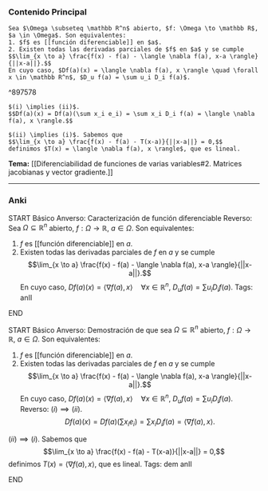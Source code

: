 ### Contenido Principal

```ad-proposition
Sea $\Omega \subseteq \mathbb R^n$ abierto, $f: \Omega \to \mathbb R$, $a \in \Omega$. Son equivalentes:
1. $f$ es [[función diferenciable]] en $a$.
2. Existen todas las derivadas parciales de $f$ en $a$ y se cumple
$$\lim_{x \to a} \frac{f(x) - f(a) - \langle \nabla f(a), x-a \rangle}{||x-a||}.$$
En cuyo caso, $Df(a)(x) = \langle \nabla f(a), x \rangle \quad \forall x \in \mathbb R^n$, $D_u f(a) = \sum u_i D_i f(a)$.
```

^897578

```ad-proof
$(i) \implies (ii)$. 
$$Df(a)(x) = Df(a)(\sum x_i e_i) = \sum x_i D_i f(a) = \langle \nabla f(a), x \rangle.$$

$(ii) \implies (i)$. Sabemos que
$$\lim_{x \to a} \frac{f(x) - f(a) - T(x-a)}{||x-a||} = 0,$$
definimos $T(x) = \langle \nabla f(a), x \rangle$, que es lineal.
```

**Tema:** [[Diferenciabilidad de funciones de varias variables#2. Matrices jacobianas y vector gradiente.]]

---
### Anki

START
Básico
Anverso: Caracterización de función diferenciable
Reverso: Sea $\Omega \subseteq \mathbb R^n$ abierto, $f: \Omega \to \mathbb R$, $a \in \Omega$. Son equivalentes:
1. $f$ es [[función diferenciable]] en $a$.
2. Existen todas las derivadas parciales de $f$ en $a$ y se cumple
$$\lim_{x \to a} \frac{f(x) - f(a) - \langle \nabla f(a), x-a \rangle}{||x-a||}.$$
En cuyo caso, $Df(a)(x) = \langle \nabla f(a), x \rangle \quad \forall x \in \mathbb R^n$, $D_u f(a) = \sum u_i D_i f(a)$.
Tags: anII
<!--ID: 1728820185235-->
END

START
Básico
Anverso: Demostración de que sea $\Omega \subseteq \mathbb R^n$ abierto, $f: \Omega \to \mathbb R$, $a \in \Omega$. Son equivalentes:
1. $f$ es [[función diferenciable]] en $a$.
2. Existen todas las derivadas parciales de $f$ en $a$ y se cumple
$$\lim_{x \to a} \frac{f(x) - f(a) - \langle \nabla f(a), x-a \rangle}{||x-a||}.$$
En cuyo caso, $Df(a)(x) = \langle \nabla f(a), x \rangle \quad \forall x \in \mathbb R^n$, $D_u f(a) = \sum u_i D_i f(a)$.
Reverso: 
$(i) \implies (ii)$. 
$$Df(a)(x) = Df(a)(\sum x_i e_i) = \sum x_i D_i f(a) = \langle \nabla f(a), x \rangle.$$

$(ii) \implies (i)$. Sabemos que
$$\lim_{x \to a} \frac{f(x) - f(a) - T(x-a)}{||x-a||} = 0,$$
definimos $T(x) = \langle \nabla f(a), x \rangle$, que es lineal.
Tags: dem anII
<!--ID: 1728820185237-->
END
